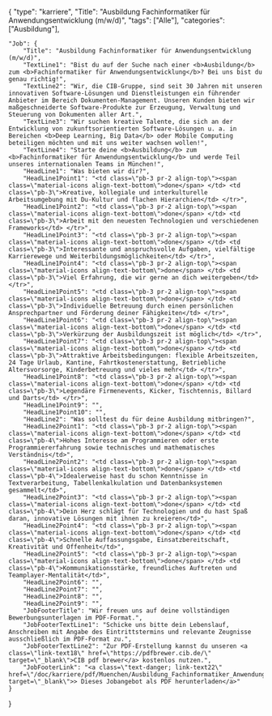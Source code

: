 {
    "type": "karriere",
    "Title": "Ausbildung Fachinformatiker für Anwendungsentwicklung (m/w/d)",
    "tags": ["Alle"],
    "categories": ["Ausbildung"],

    "Job": {
        "Title": "Ausbildung Fachinformatiker für Anwendungsentwicklung (m/w/d)",
        "TextLine1": "Bist du auf der Suche nach einer <b>Ausbildung</b> zum <b>Fachinformatiker für Anwendungsentwicklung</b>? Bei uns bist du genau richtig!",
        "TextLine2": "Wir, die CIB-Gruppe, sind seit 30 Jahren mit unseren innovativen Software-Lösungen und Dienstleistungen ein führender Anbieter im Bereich Dokumenten-Management. Unseren Kunden bieten wir maßgeschneiderte Software-Produkte zur Erzeugung, Verwaltung und Steuerung von Dokumenten aller Art.",
        "TextLine3": "Wir suchen kreative Talente, die sich an der Entwicklung von zukunftsorientierten Software-Lösungen u. a. in Bereichen <b>Deep Learning, Big Data</b> oder Mobile Computing beteiligen möchten und mit uns weiter wachsen wollen!",
        "TextLine4": "Starte deine <b>Ausbildung</b> zum <b>Fachinformatiker für Anwendungsentwicklung</b> und werde Teil unseres internationalen Teams in München!",
        "HeadLine1": "Was bieten wir dir?",
        "HeadLine1Point1": "<td class=\"pb-3 pr-2 align-top\"><span class=\"material-icons align-text-bottom\">done</span> </td> <td class=\"pb-3\">Kreative, kollegiale und interkulturelle Arbeitsumgebung mit Du-Kultur und flachen Hierarchien</td> </tr>",
        "HeadLine1Point2": "<td class=\"pb-3 pr-2 align-top\"><span class=\"material-icons align-text-bottom\">done</span> </td> <td class=\"pb-3\">Arbeit mit den neuesten Technologien und verschiedenen Frameworks</td> </tr>",
        "HeadLine1Point3": "<td class=\"pb-3 pr-2 align-top\"><span class=\"material-icons align-text-bottom\">done</span> </td> <td class=\"pb-3\">Interessante und anspruchsvolle Aufgaben, vielfältige Karrierewege und Weiterbildungsmöglichkeiten</td> </tr>",
        "HeadLine1Point4": "<td class=\"pb-3 pr-2 align-top\"><span class=\"material-icons align-text-bottom\">done</span> </td> <td class=\"pb-3\">Viel Erfahrung, die wir gerne an dich weitergeben</td> </tr>",
        "HeadLine1Point5": "<td class=\"pb-3 pr-2 align-top\"><span class=\"material-icons align-text-bottom\">done</span> </td> <td class=\"pb-3\">Individuelle Betreuung durch einen persönlichen Ansprechpartner und Förderung deiner Fähigkeiten</td> </tr>",
        "HeadLine1Point6": "<td class=\"pb-3 pr-2 align-top\"><span class=\"material-icons align-text-bottom\">done</span> </td> <td class=\"pb-3\">Verkürzung der Ausbildungszeit ist möglich</td> </tr>",
        "HeadLine1Point7": "<td class=\"pb-3 pr-2 align-top\"><span class=\"material-icons align-text-bottom\">done</span> </td> <td class=\"pb-3\">Attraktive Arbeitsbedingungen: flexible Arbeitszeiten, 24 Tage Urlaub, Kantine, Fahrtkostenerstattung, Betriebliche Altersvorsorge, Kinderbetreuung und vieles mehr</td> </tr>",
        "HeadLine1Point8": "<td class=\"pb-3 pr-2 align-top\"><span class=\"material-icons align-text-bottom\">done</span> </td> <td class=\"pb-3\">Legendäre Firmenevents, Kicker, Tischtennis, Billard und Darts</td> </tr>",
        "HeadLine1Point9": "",
        "HeadLine1Point10": "",
        "HeadLine2": "Was solltest du für deine Ausbildung mitbringen?",
        "HeadLine2Point1": "<td class=\"pb-3 pr-2 align-top\"><span class=\"material-icons align-text-bottom\">done</span> </td> <td class=\"pb-4\">Hohes Interesse am Programmieren oder erste Programmiererfahrung sowie technisches und mathematisches Verständnis</td>",
        "HeadLine2Point2": "<td class=\"pb-3 pr-2 align-top\"><span class=\"material-icons align-text-bottom\">done</span> </td> <td class=\"pb-4\">Idealerweise hast du schon Kenntnisse in Textverarbeitung, Tabellenkalkulation und Datenbanksystemen gesammelt</td>",
        "HeadLine2Point3": "<td class=\"pb-3 pr-2 align-top\"><span class=\"material-icons align-text-bottom\">done</span> </td> <td class=\"pb-4\">Dein Herz schlägt für Technologien und du hast Spaß daran, innovative Lösungen mit ihnen zu kreieren</td>",
        "HeadLine2Point4": "<td class=\"pb-3 pr-2 align-top\"><span class=\"material-icons align-text-bottom\">done</span> </td> <td class=\"pb-4\">Schnelle Auffassungsgabe, Einsatzbereitschaft, Kreativität und Offenheit</td>",
        "HeadLine2Point5": "<td class=\"pb-3 pr-2 align-top\"><span class=\"material-icons align-text-bottom\">done</span> </td> <td class=\"pb-4\">Kommunikationsstärke, freundliches Auftreten und Teamplayer-Mentalität</td>",
        "HeadLine2Point6": "",
        "HeadLine2Point7": "",
        "HeadLine2Point8": "",
        "HeadLine2Point9": "",
        "JobFooterTitle": "Wir freuen uns auf deine vollständigen Bewerbungsunterlagen im PDF-Format.",
        "JobFooterTextLine1": "Schicke uns bitte dein Lebenslauf, Anschreiben mit Angabe des Eintrittstermins und relevante Zeugnisse ausschließlich im PDF-Format zu.",
        "JobFooterTextLine2": "Zur PDF-Erstellung kannst du unseren <a class=\"link-text18\" href=\"https://pdfbrewer.cib.de/\" target=\"_blank\">CIB pdf brewer</a> kostenlos nutzen.",
        "JobFooterLink": "<a class=\"text-danger; link-text22\" href=\"/doc/karriere/pdf/Muenchen/Ausbildung_Fachinformatiker_Anwendungsentwicklung_mwd.pdf\" target=\"_blank\">> Dieses Jobangebot als PDF herunterladen</a>"
    }

}
